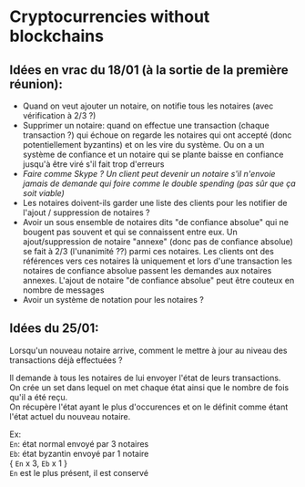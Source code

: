 # Cryptocurrencies without blockchains

## Idées en vrac du 18/01 (à la sortie de la première réunion):

- Quand on veut ajouter un notaire, on notifie tous les notaires (avec vérification à 2/3 ?)
- Supprimer un notaire: quand on effectue une transaction (chaque transaction ?) qui échoue on regarde les notaires qui ont accepté (donc potentiellement byzantins) et on les vire du système. Ou on a un système de confiance et un notaire qui se plante baisse en confiance jusqu'à être viré s'il fait trop d'erreurs
- _Faire comme Skype ? Un client peut devenir un notaire s'il n'envoie jamais de demande qui foire comme le double spending (pas sûr que ça soit viable)_
- Les notaires doivent-ils garder une liste des clients pour les notifier de l'ajout / suppression de notaires ?
- Avoir un sous ensemble de notaires dits "de confiance absolue" qui ne bougent pas souvent et qui se connaissent entre eux. Un ajout/suppression de notaire "annexe" (donc pas de confiance absolue) se fait à 2/3 (l'unanimité ??) parmi ces notaires. Les clients ont des références vers ces notaires là uniquement et lors d'une transaction les notaires de confiance absolue passent les demandes aux notaires annexes. L'ajout de notaire "de confiance absolue" peut être couteux en nombre de messages
- Avoir un système de notation pour les notaires ?



## Idées du 25/01:

Lorsqu'un nouveau notaire arrive, comment le mettre à jour au niveau des transactions déjà effectuées ?  

Il demande à tous les notaires de lui envoyer l'état de leurs transactions.  
On crée un set dans lequel on met chaque état ainsi que le nombre de fois qu'il a été reçu.  
On récupère l'état ayant le plus d'occurences et on le définit comme étant l'état actuel du nouveau notaire.  

Ex:  
`En`: état normal envoyé par 3 notaires  
`Eb`: état byzantin envoyé par 1 notaire  
{ `En` x 3, `Eb` x 1 }  
`En` est le plus présent, il est conservé